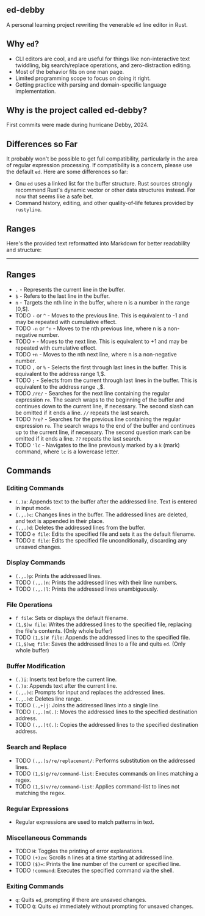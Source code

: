 ## ed-debby

A personal learning project rewriting the venerable `ed` line editor in Rust. 

## Why `ed`? 

- CLI editors are cool, and are useful for things like non-interactive text twiddling, big search/replace operations, and zero-distraction editing.
- Most of the behavior fits on one man page.
- Limited programming scope to focus on doing it right.
- Getting practice with parsing and domain-specific language implementation.


## Why is the project called ed-debby?

First commits were made during hurricane Debby, 2024.

## Differences so Far

It probably won't be possible to get full compatibility, particularly in the area of regular expression processing. If compatibility is a concern, please use the default `ed`. Here are some differences so far: 

- Gnu `ed` uses a linked list for the buffer structure. Rust sources strongly recommend Rust's dynamic vector or other data structures instead. For now that seems like a safe bet.
- Command history, editing, and other quality-of-life fetures provided by `rustyline`.

## Ranges


Here's the provided text reformatted into Markdown for better readability and structure:

---

## Ranges

- `.` - Represents the current line in the buffer.
- `$` - Refers to the last line in the buffer.
- `n` - Targets the nth line in the buffer, where n is a number in the range [0,$].
- TODO `-` or `^` - Moves to the previous line. This is equivalent to -1 and may be repeated with cumulative effect.
- TODO `-n` or `^n` - Moves to the nth previous line, where n is a non-negative number.
- TODO `+` - Moves to the next line. This is equivalent to +1 and may be repeated with cumulative effect.
- TODO `+n` - Moves to the nth next line, where n is a non-negative number.
- TODO `,` or `%` - Selects the first through last lines in the buffer. This is equivalent to the address range 1,$.
- TODO `;` - Selects from the current through last lines in the buffer. This is equivalent to the address range .,$.
- TODO `/re/` - Searches for the next line containing the regular expression `re`. The search wraps to the beginning of the buffer and continues down to the current line, if necessary. The second slash can be omitted if it ends a line. `//` repeats the last search.
- TODO `?re?` - Searches for the previous line containing the regular expression `re`. The search wraps to the end of the buffer and continues up to the current line, if necessary. The second question mark can be omitted if it ends a line. `??` repeats the last search.
- TODO `'lc` - Navigates to the line previously marked by a `k` (mark) command, where `lc` is a lowercase letter.

## Commands

### Editing Commands
- `(.)a`: Appends text to the buffer after the addressed line. Text is entered in input mode.
- `(.,.)c`: Changes lines in the buffer. The addressed lines are deleted, and text is appended in their place.
- `(.,.)d`: Deletes the addressed lines from the buffer.
- TODO `e file`: Edits the specified file and sets it as the default filename.
- TODO `E file`: Edits the specified file unconditionally, discarding any unsaved changes.

### Display Commands
- `(.,.)p`: Prints the addressed lines.
- TODO `(.,.)n`: Prints the addressed lines with their line numbers.
- TODO `(.,.)l`: Prints the addressed lines unambiguously.

### File Operations
- `f file`: Sets or displays the default filename.
- `(1,$)w file`: Writes the addressed lines to the specified file, replacing the file's contents. (Only whole buffer)
- TODO `(1,$)W file`: Appends the addressed lines to the specified file.
- `(1,$)wq file`: Saves the addressed lines to a file and quits `ed`. (Only whole buffer)

### Buffer Modification
-  `(.)i`: Inserts text before the current line.
-  `(.)a`: Appends text after the current line.
-  `(.,.)c`: Prompts for input and replaces the addressed lines.
-  `(.,.)d`: Deletes line range.
- TODO `(.,+)j`: Joins the addressed lines into a single line.
- TODO `(.,.)m(.)`: Moves the addressed lines to the specified destination address.
- TODO `(.,.)t(.)`: Copies the addressed lines to the specified destination address.

### Search and Replace
- TODO `(.,.)s/re/replacement/`: Performs substitution on the addressed lines.
- TODO `(1,$)g/re/command-list`: Executes commands on lines matching a regex.
- TODO `(1,$)v/re/command-list`: Applies command-list to lines not matching the regex.

### Regular Expressions
- Regular expressions are used to match patterns in text.

### Miscellaneous Commands
- TODO `H`: Toggles the printing of error explanations.
- TODO `(+)zn`: Scrolls n lines at a time starting at addressed line.
- TODO `($)=`: Prints the line number of the current or specified line.
- TODO `!command`: Executes the specified command via the shell.

### Exiting Commands
-  `q`: Quits `ed`, prompting if there are unsaved changes.
- TODO `Q`: Quits `ed` immediately without prompting for unsaved changes.

